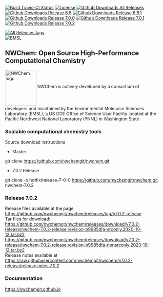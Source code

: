  



[![Build Travis-CI Status](https://img.shields.io/travis/nwchemgit/nwchem.svg)](https://travis-ci.org/nwchemgit/nwchem/builds)
[![License](https://img.shields.io/badge/license-ECL2-blue.svg)](https://raw.githubusercontent.com/nwchemgit/nwchem/master/LICENSE.md)
[![Github Downloads All Releases](https://img.shields.io/github/downloads/nwchemgit/nwchem/total.svg)](https://github.com/nwchemgit/nwchem/releases)
[![Github Downloads Release 6.8](https://img.shields.io/github/downloads/nwchemgit/nwchem/v6.8-release/total.svg)](https://github.com/nwchemgit/nwchem/releases/tag/v6.8-release)
[![Github Downloads Release 6.8.1](https://img.shields.io/github/downloads/nwchemgit/nwchem/6.8.1-release/total.svg)](https://github.com/nwchemgit/nwchem/releases/tag/6.8.1-release)
[![Github Downloads Release 7.0.0](https://img.shields.io/github/downloads/nwchemgit/nwchem/v7.0.0-release/total.svg)](https://github.com/nwchemgit/nwchem/releases/tag/v7.0.0-release)
[![Github Downloads Release 7.0.1](https://img.shields.io/github/downloads/nwchemgit/nwchem/v7.0.1-release/total.svg)](https://github.com/nwchemgit/nwchem/releases/tag/v7.0.1-release)
[![Github Downloads Release 7.0.2](https://img.shields.io/github/downloads/nwchemgit/nwchem/v7.0.2-release/total.svg)](https://github.com/nwchemgit/nwchem/releases/tag/v7.0.2-release)


[![All Releases tags](https://img.shields.io/github/release/nwchemgit/nwchem/all.svg)](https://github.com/nwchemgit/nwchem/releases)  
[![EMSL](https://rawgit.com/nwchemgit/nwchem/master/contrib/git.nwchem/emsl_logo2.svg)](https://www.emsl.pnl.gov)
 
## NWChem: Open Source High-Performance Computational Chemistry
<img alt="NWChem logo" src="https://raw.githubusercontent.com/nwchemgit/nwchem/master/contrib/git.nwchem/MS3_logo_cropped.png" align=middle width="102pt" height="117pt"/>  
NWChem is actively developed by a consortium of developers and maintained by the Environmental Molecular Sciences Laboratory (EMSL), a US DOE Office of Science User Facility
located at the Pacific Northwest National Laboratory (PNNL) in Washington State

### Scalable computational chemistry tools

Source download instructions

* Master

git clone https://github.com/nwchemgit/nwchem.git

* 7.0.2 Release

git clone  -b hotfix/release-7-0-0 https://github.com/nwchemgit/nwchem.git nwchem-7.0.2

### Release 7.0.2

Release files available at the page  
https://github.com/nwchemgit/nwchem/releases/tag/v7.0.2-release  
Tar files for download:  
https://github.com/nwchemgit/nwchem/releases/download/v7.0.2-release/nwchem-7.0.2-release.revision-b9985dfa-srconly.2020-10-12.tar.bz2  
https://github.com/nwchemgit/nwchem/releases/download/v7.0.2-release/nwchem-7.0.2-release.revision-b9985dfa-nonsrconly.2020-10-12.tar.bz2  
Release notes available at  
https://raw.githubusercontent.com/nwchemgit/nwchem/v7.0.2-release/release.notes.7.0.2

### Documentation
https://nwchemgit.github.io
